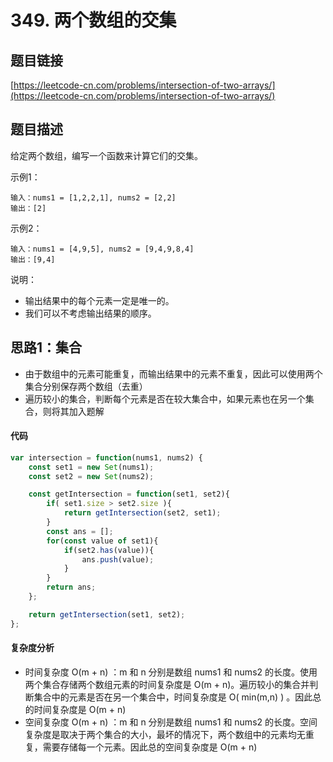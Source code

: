 # 349. 两个数组的交集

## 题目链接
[https://leetcode-cn.com/problems/intersection-of-two-arrays/](https://leetcode-cn.com/problems/intersection-of-two-arrays/)

## 题目描述

给定两个数组，编写一个函数来计算它们的交集。

示例1：
```
输入：nums1 = [1,2,2,1], nums2 = [2,2]
输出：[2]
```

示例2：
```
输入：nums1 = [4,9,5], nums2 = [9,4,9,8,4]
输出：[9,4]
```

说明：

 - 输出结果中的每个元素一定是唯一的。
 - 我们可以不考虑输出结果的顺序。

## 思路1：集合
 - 由于数组中的元素可能重复，而输出结果中的元素不重复，因此可以使用两个集合分别保存两个数组（去重）
 - 遍历较小的集合，判断每个元素是否在较大集合中，如果元素也在另一个集合，则将其加入题解

#### 代码
```javascript
var intersection = function(nums1, nums2) {
    const set1 = new Set(nums1);
    const set2 = new Set(nums2);

    const getIntersection = function(set1, set2){
        if( set1.size > set2.size ){
            return getIntersection(set2, set1);
        }
        const ans = [];
        for(const value of set1){
            if(set2.has(value)){
                ans.push(value);
            }
        }
        return ans;
    };

    return getIntersection(set1, set2);
};
```

#### 复杂度分析
 - 时间复杂度 O(m + n) ：m 和 n 分别是数组 nums1 和 nums2 的长度。使用两个集合存储两个数组元素的时间复杂度是 O(m + n)。遍历较小的集合并判断集合中的元素是否在另一个集合中，时间复杂度是 O( min(m,n) ) 。因此总的时间复杂度是 O(m + n)
 - 空间复杂度 O(m + n) ：m 和 n 分别是数组 nums1 和 nums2 的长度。空间复杂度是取决于两个集合的大小，最坏的情况下，两个数组中的元素均无重复，需要存储每一个元素。因此总的空间复杂度是 O(m + n)